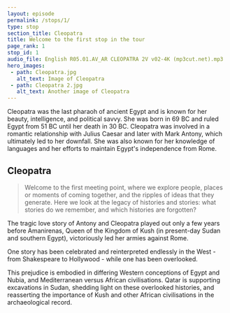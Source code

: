 ```yaml
---
layout: episode
permalink: /stops/1/
type: stop
section_title: Cleopatra
title: Welcome to the first stop in the tour
page_rank: 1
stop_id: 1
audio_file: English R05.01.AV_AR CLEOPATRA 2V v02-4K (mp3cut.net).mp3
hero_images:
 - path: Cleopatra.jpg
   alt_text: Image of Cleopatra
 - path: Cleopatra 2.jpg
   alt_text: Another image of Cleopatra
---
```


Cleopatra was the last pharaoh of ancient Egypt and is known for her beauty, intelligence, and political savvy. She was born in 69 BC and ruled Egypt from 51 BC until her death in 30 BC. Cleopatra was involved in a romantic relationship with Julius Caesar and later with Mark Antony, which ultimately led to her downfall. She was also known for her knowledge of languages and her efforts to maintain Egypt's independence from Rome.

## Cleopatra

> Welcome to the first meeting point, where we explore people, places or moments of coming together, and the ripples of ideas that they generate. Here we look at the legacy of histories and stories: what stories do we remember, and which histories are forgotten?

The tragic love story of Antony and Cleopatra played out only a few years before Amanirenas, Queen of the Kingdom of Kush (in present-day Sudan and southern Egypt), victoriously led her armies against Rome. 

One story has been celebrated and reinterpreted endlessly in the West - from Shakespeare to Hollywood - while one has been overlooked. 

This prejudice is embodied in differing Western conceptions of Egypt and Nubia, and Mediterranean versus African civilisations. Qatar is supporting excavations in Sudan, shedding light on these overlooked histories, and reasserting the importance of Kush and other African civilisations in the archaeological record.
